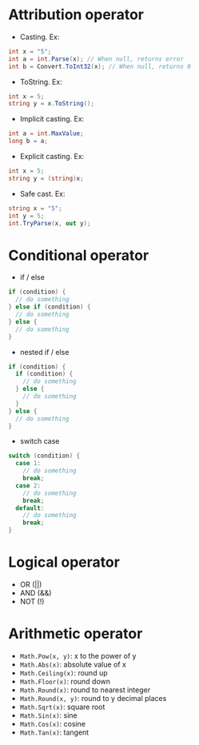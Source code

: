 # Attribution operator

- Casting. Ex:

```cs
int x = "5";
int a = int.Parse(x); // When null, returns error
int b = Convert.ToInt32(x); // When null, returns 0
```

- ToString. Ex:

```cs
int x = 5;
string y = x.ToString();
```

- Implicit casting. Ex:

```cs
int a = int.MaxValue;
long b = a;
```

- Explicit casting. Ex:

```cs
int x = 5;
string y = (string)x;
```

- Safe cast. Ex:

```cs
string x = "5";
int y = 5;
int.TryParse(x, out y);
```

# Conditional operator

- if / else

```cs
if (condition) {
  // do something
} else if (condition) {
  // do something
} else {
  // do something
}
```

- nested if / else

```cs
if (condition) {
  if (condition) {
    // do something
  } else {
    // do something
  }
} else {
  // do something
}
```

- switch case

```cs
switch (condition) {
  case 1:
    // do something
    break;
  case 2:
    // do something
    break;
  default:
    // do something
    break;
}
```

# Logical operator

- OR (||)
- AND (&&)
- NOT (!)

# Arithmetic operator

- `Math.Pow(x, y)`: x to the power of y
- `Math.Abs(x)`: absolute value of x
- `Math.Ceiling(x)`: round up
- `Math.Floor(x)`: round down
- `Math.Round(x)`: round to nearest integer
- `Math.Round(x, y)`: round to y decimal places
- `Math.Sqrt(x)`: square root
- `Math.Sin(x)`: sine
- `Math.Cos(x)`: cosine
- `Math.Tan(x)`: tangent
